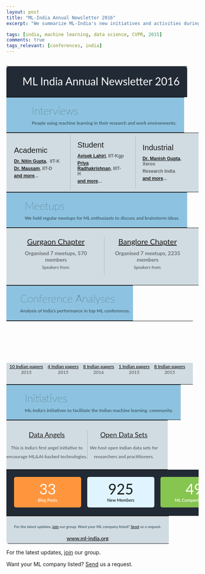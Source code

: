 ```yaml
---
layout: post
title: "ML-India Annual Newsletter 2016"
excerpt: "We summarize ML-India's new initiatives and activities during 2016."

tags: [india, machine learning, data science, CVPR, 2015]
comments: true
tags_relevant: [conferences, india]
---
```

<br>
<style>
#mlIndia table{
margin:0;
}
</style>
<div id="mlIndia">
                <table border="0" cellspacing="0" width="600px" style="font-family: Lato, Helvetica, sans-serif"> 			<tbody><tr> 				</tr></tbody></table><table border="0" cellspacing="0" width="600px" style="font-family: Lato, Helvetica, sans-serif"> 					<tbody><tr style="height: 80px; color: white; border-top-left-radius: 5px; border-top-right-radius: 5px; background-color: #222a35"> 						<td style="padding-left: 20px; border-top-left-radius: 5px"><img src="https://s3.amazonaws.com/myamcatimages/img/logo.png" alt="" /></td> 						<td style="font-size: 28px; padding-right: 20px; text-align: right; border-top-right-radius: 5px;"><p style="    margin: 0 !important;">ML India Annual Newsletter 2016</p></td> 					</tr> 				</tbody></table>			 			 			 			 			 			 					<table border="0" cellspacing="0" width="600px" style="font-family: Lato, Helvetica, sans-serif"> 							<tbody><tr style="height: 92px; background-color: #8dc3e0"> 								<td style="padding-left: 20px; width: 10%"><img src="https://s3.amazonaws.com/myamcatimages/img/1.png" alt="" /></td> 								<td style="padding: 0px 20px">									<p style="font-size: 28px; margin: 0px; font-weight: 100">Interviews</p>									<p style="margin: 8px 0px 0px; font-size: 12px; font-weight: 600; color: #3d5765">People using machine learning in their research and work environments. 								</p></td> 							</tr> 					</tbody></table>			 		 		 		 		 			 					<table border="0" cellspacing="0" width="600px" style="font-family: Lato, Helvetica, sans-serif"> 						<tbody><tr style="height: 150px; background-color: #d1dce2"> 							<td style="width: 32%; padding-left: 20px; font-family: arial; font-size: 12px; font-weight: 600">								<p style="margin: 0px; font-size: 20px; font-family: arial; font-weight: 100">Academic</p>								<p style="margin: 10px 0px 0px; color: #5d6365"><a href="http://ml-india.org/ml-india-interview-nitin-gupta/">Dr. Nitin Gupta</a>, &nbsp;IIT-K</p>								<p style="margin: 5px 0px 0px; color: #5d6365"><a href="http://ml-india.org/ml-india-interview-prof-mausam/">Dr. Mausam</a>, IIT-D</p>								<p style="margin: 5px 0px 0px; color: #5d6365"><a href="http://ml-india.org/">and more</a>...</p>							</td> 							<td style="font-family: arial; font-size: 12px; font-weight: 600">								<div style="border-left: 1px solid #acb7bd; padding: 18px">								<p style="margin: 0px; font-size: 20px; font-family: arial; font-weight: 100">Student</p>								<p style="margin: 10px 0px 0px; color: #5d6365"><a href="http://ml-india.org/ml-india-interview-avisek-lahiri/">Avisek Lahiri</a>, IIT-Kgp</p>								<p style="margin: 5px 0px 0px; color: #5d6365"><a href="http://ml-india.org/ml-india-interview-priya-radhakrishnan/">Priya Radhakrishnan</a>, IIIT-H</p>								<p style="margin: 5px 0px 0px; color: #5d6365"><a href="http://ml-india.org/">and more</a>...</p>								</div>							</td> 							<td style="padding-right: 20px; font-family: arial; font-size: 12px; font-weight: 600">								<div style="border-left: 1px solid #acb7bd; padding: 18px">								<p style="margin: 0px; font-size: 20px; font-family: arial; font-weight: 100">Industrial</p>								<p style="margin: 10px 0px 0px; color: #5d6365"><a href="http://ml-india.org/ml-india-interview-manish-gupta/">Dr. Manish Gupta</a>, Xerox</p>								<p style="margin: 5px 0px 0px; color: #5d6365">Research India</p>								<p style="margin: 5px 0px 0px; color: #5d6365"><a href="http://ml-india.org/">and more</a>...</p>								</div>							</td> 						</tr> 					</tbody></table>			 			 			 			 			 				<table border="0" cellspacing="0" width="600px" style="font-family: Lato, Helvetica, sans-serif"> 						<tbody><tr style="height: 92px; background-color: #8dc3e0"> 							<td style="padding-left: 20px"><img src="https://s3.amazonaws.com/myamcatimages/img/2.png" alt="" /></td> 							<td style="padding: 0px 20px">								<p style="font-size: 28px; margin: 0px; font-weight: 100">Meetups</p>								<p style="margin: 8px 0px 0px; font-size: 12px; font-weight: 600; color: #3d5765">We hold regular meetups for ML enthusiasts to discuss and brainstorm ideas.</p>							</td> 						</tr> 				</tbody></table>			 			 			 				<table border="0" cellspacing="0" width="600px" style="font-family: Lato, Helvetica, sans-serif"> 						<tbody><tr style="height: 150px; background-color: #d1dce2"> 							<td style="padding-left: 20px; text-align: center">								<p style="margin: 0px; font-size: 20px"><a href="https://www.meetup.com/Machine-Learning-India-Gurgaon/">Gurgaon Chapter</a></p>								<p style="margin: 10px 0px 0px; font-size: 14px; color: #5d6365; font-weight: 600">Organised 7 meetups, 570 members</p>								<p style="margin: 5px 0px 14px; font-size: 11px; font-weight: 600; color: #5d6365">Speakers from:</p>								<p style="margin: 0px"><img src="https://s3.amazonaws.com/myamcatimages/img/s1.png" alt="" /></p>							</td> 							<td style="padding-right: 20px; text-align: center">								<div style="border-left: 1px solid #acb7bd">								<p style="margin: 0px; font-size: 20px"><a href="https://www.meetup.com/Machine-Learning-India-Bangalore/">Banglore Chapter</a></p>								<p style="margin: 10px 0px 0px; font-size: 14px; color: #5d6365; font-weight: 600">Organised 7 meetups, 2235 members</p>								<p style="margin: 5px 0px 14px; font-size: 11px; font-weight: 600; color: #5d6365">Speakers from:</p>								<p style="margin: 0px"><img src="https://s3.amazonaws.com/myamcatimages/img/s2.png" alt="" /></p>								</div>							</td> 						</tr> 				</tbody></table>			 			 			 			 			 				<table border="0" cellspacing="0" width="600px" style="font-family: Lato, Helvetica, sans-serif"> 						<tbody><tr style="height: 92px; background-color: #8dc3e0"> 							<td style="padding-left: 20px"><img src="https://s3.amazonaws.com/myamcatimages/img/3.png" alt="" /></td> 							<td>								<p style="font-size: 28px; margin: 0px; font-weight: 100">Conference Analyses</p>								<p style="margin: 8px 0px 0px; font-size: 12px; font-weight: 600; color: #3d5765">Analysis of India's performance in top ML conferences.</p>							</td> 						</tr> 				</tbody></table>			 			 			 			 				<table border="0" cellspacing="0" width="600px" style="font-family: Lato, Helvetica, sans-serif"> 						<tbody><tr> 							<td colspan="5" style="height: 110px" background="https://s3.amazonaws.com/myamcatimages/img/conference.png">								 								 							</td> 						</tr> 						 						<tr style="background-color: #d1dce2"> 							<td style="padding-bottom: 24px; padding-left: 8px; font-size: 12px; font-weight: 600; color: #5d6365; text-align: center">								 								<p style="margin: 0px"><a href="http://ml-india.org/ml-india-nips-conference-2016-highlights/">10 Indian papers</a></p>								<p style="margin: 0px">2015</p>							</td> 							<td style="padding-bottom: 24px; font-size: 12px; font-weight: 600; color: #5d6365; text-align: center">								 								<p style="margin: 0px"><a href="http://ml-india.org/ml-india-stand-cvpr-2015/">4 Indian papers</a></p>								<p style="margin: 0px">2015</p>							</td> 							<td style="padding-bottom: 24px; font-size: 12px; font-weight: 600; color: #5d6365; text-align: center">								 								<p style="margin: 0px"><a href="http://ml-india.org/ml-india-stand-in-kdd-2016/">8 Indian papers</a></p>								<p style="margin: 0px">2016</p>							</td> 							<td style="padding-bottom: 24px; font-size: 12px; font-weight: 600; color: #5d6365; text-align: center">								 								<p style="margin: 0px"><a href="http://ml-india.org/india-ml-conf-2015/">1 Indian papers</a></p>								<p style="margin: 0px">2015</p>							</td> 							<td style="padding-bottom: 24px; padding-right: 20px; font-size: 12px; font-weight: 600; color: #5d6365; text-align: center">								 								<p style="margin: 0px"><a href="http://ml-india.org/india-ml-conf-2015/">8 Indian papers</a></p>								<p style="margin: 0px">2015</p>							</td> 						</tr> 				</tbody></table>			 			 			 			 				<table border="0" cellspacing="0" width="600px" style="font-family: Lato, Helvetica, sans-serif"> 						<tbody><tr style="height: 92px; background-color: #8dc3e0"> 							<td style="padding-left: 20px"><img src="https://s3.amazonaws.com/myamcatimages/img/4.png" alt="" /></td> 							<td style="padding: 0px 20px">								<p style="font-size: 28px; margin: 0px; font-weight: 100">Initiatives</p>								<p style="margin: 8px 0px 0px; font-size: 12px; font-weight: 600; color: #3d5765">ML-India's initiatives to facilitate the Indian machine learning. community.</p>							</td> 						</tr> 				</tbody></table>			 			 			 				<table border="0" cellspacing="0" width="600px" style="font-family: Lato, Helvetica, sans-serif"> 						<tbody><tr style="background-color: #d1dce2"> 							<td style="padding: 26px 0px; text-align: center; width: 50%">								<p style="margin: 0px 0px 16px; font-size: 18px"><a href="http://ml-india.org/data-angels/" target="_blank">Data Angels</a></p>								<p style="margin: 0px; font-size: 12px; font-weight: 600; color: #5d6365">This is India's first angel initiative to</p>								<p style="margin: 8px 0px 0px; font-size: 12px; font-weight: 600; color: #5d6365">encourage ML&amp;AI-backed technologies.</p>							</td> 							<td style="padding: 26px 20px 26px 0px; text-align: center">								<div style="border-left: 1px solid #acb7bd">								<p style="margin: 0px 0px 16px; font-size: 18px"><a href="http://ml-india.org/datasets/" target="_blank">Open Data Sets</a></p>								<p style="margin: 0px; font-size: 12px; font-weight: 600; color: #5d6365">We host open Indian data sets for</p>								<p style="margin: 8px 0px 0px; font-size: 12px; font-weight: 600; color: #5d6365">researchers and practitioners.</p>								</div>							</td> 						</tr> 				</tbody></table>			 			 			 			 				<table border="0" cellspacing="0" width="600px" style="font-family: Lato, Helvetica, sans-serif"> 						<tbody><tr style="text-align: center; height: 120px; background-color: #222a35"> 							 							<td style="padding-left: 20px">								<div style="color: white; width: 176px; height: 80px; margin: auto; border-radius: 5px; background-color: #ff963e">									<p style="margin: 0px; font-size: 38px; padding-top: 8px">33</p>									<p style="font-size: 11px; font-weight: 600; margin: 0px">Blog Posts</p>								</div>							</td> 							<td>								<div style="width: 176px; height: 80px; margin: auto; border-radius: 5px; background-color: #dff4ff">									<p style="margin: 0px; font-size: 38px; padding-top: 8px">925</p>									<p style="font-size: 11px; font-weight: 600; margin: 0px">New Members</p>								</div>							</td> 							<td style="padding-right: 20px">								<div style="color: white; width: 176px; height: 80px; margin: auto; border-radius: 5px; background-color: #86c550">									<p style="margin: 0px; font-size: 38px; padding-top: 8px">49</p>									<p style="font-size: 11px; font-weight: 600; margin: 0px">ML Companies listed</p>								</div>							</td> 						</tr> 				</tbody></table>			 			 			 				<table border="0" cellspacing="0" width="600px" style="font-family: Lato, Helvetica, sans-serif; border-bottom-left-radius: 5px; border-bottom-right-radius: 5px"> 						<tbody><tr style="border-bottom-left-radius: 5px; border-bottom-right-radius: 5px; background-color: #d1dce2"> 							<td style="text-align: center; border-bottom-left-radius: 5px; border-bottom-right-radius: 5px; padding: 5px 20px; font-weight: 600; color: #3d5765"><p><font size="1">For the latest updates,&nbsp;<a href="https://groups.google.com/forum/#!forum/ml-india">join</a>&nbsp;our group. Want your ML company listed?&nbsp;<a href="https://github.com/harshnisar/ml-india">Send</a>&nbsp;us a request.</font></p><p style="margin:0;font-size: 14px"><a href="http://ml-india.org/" target="_blank">www.ml-india.org</a></p></td> 						</tr> 				</tbody></table>
</div>


For the latest updates, [join](https://groups.google.com/forum/#!forum/ml-india) our group. 

Want your ML company listed? [Send](https://github.com/harshnisar/ml-india) us a request.
